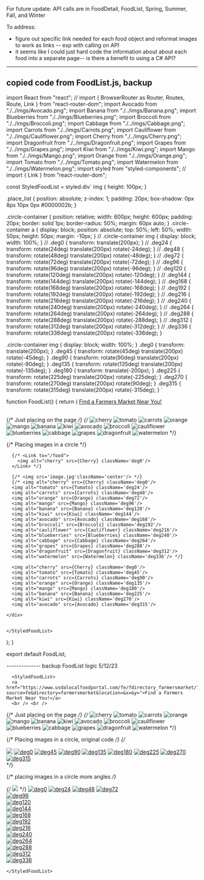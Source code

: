 For future update: API calls are in FoodDetail, FoodList, Spring, Summer, Fall, and Winter

To address: 
- figure out specific link needed for each food object and reformat images to work as links -- esp with calling on API
- it seems like I could just hard code the information about about each food into a separate page-- is there a benefit to using a C# API?

-------------
copied code from FoodList.js, backup
-------------
import React from "react";
// import { BrowserRouter as Router, Routes, Route, Link } from "react-router-dom";
import Avocado from "./../imgs/Avocado.png";
import Banana from "./../imgs/Banana.png";
import Blueberries from "./../imgs/Blueberries.png";
import Broccoli from "./../imgs/Broccoli.png";
import Cabbage from "./../imgs/Cabbage.png";
import Carrots from "./../imgs/Carrots.png";
import Cauliflower from "./../imgs/Cauliflower.png";
import Cherry from "./../imgs/Cherry.png";
import Dragonfruit from "./../imgs/Dragonfruit.png";
import Grapes from "./../imgs/Grapes.png";
import Kiwi from "./../imgs/Kiwi.png";
import Mango from "./../imgs/Mango.png";
import Orange from "./../imgs/Orange.png";
import Tomato from "./../imgs/Tomato.png";
import Watermelon from "./../imgs/Watermelon.png";
import styled from "styled-components";
// import { Link } from "react-router-dom";

const StyledFoodList = styled.div`
  img {
    height: 100px;
  }

  .place_list {
    position: absolute;
    z-index: 1;
    padding: 20px;
    box-shadow: 0px 8px 10px 0px #0000002b;
  }

  .circle-container {
    position: relative;
    width: 600px;
    height: 600px;
    padding: 20px;
    border: solid 1px;
    border-radius: 50%;
    margin: 60px auto;
  }
  .circle-container a {
    display: block;
    position: absolute;
    top: 50%; 
    left: 50%;
    width: 50px; 
    height: 50px;
    margin: -10px;
  }
  // .circle-container img { display: block; width: 100%; }
  // .deg0 { transform: translate(200px); }
  // .deg24 { transform: rotate(24deg) translate(200px) rotate(-24deg); }
  // .deg48 { transform: rotate(48deg) translate(200px) rotate(-48deg); }
  // .deg72 { transform: rotate(72deg) translate(200px) rotate(-72deg); }
  // .deg96 { transform: rotate(96deg) translate(200px) rotate(-96deg); }
  // .deg120 { transform: rotate(120deg) translate(200px) rotate(-120deg); }
  // .deg144 { transform: rotate(144deg) translate(200px) rotate(-144deg); }
  // .deg168 { transform: rotate(168deg) translate(200px) rotate(-168deg); }
  // .deg192 { transform: rotate(192deg) translate(200px) rotate(-192deg); }
  // .deg216 { transform: rotate(216deg) translate(200px) rotate(-216deg); }
  // .deg240 { transform: rotate(240deg) translate(200px) rotate(-240deg); }
  // .deg264 { transform: rotate(264deg) translate(200px) rotate(-264deg); }
  // .deg288 { transform: rotate(288deg) translate(200px) rotate(-288deg); }
  // .deg312 { transform: rotate(312deg) translate(200px) rotate(-312deg); }
  // .deg336 { transform: rotate(336deg) translate(200px) rotate(-336deg); }
  

  .circle-container img { display: block; width: 100%; }
  .deg0 { transform: translate(200px); }
  .deg45 { transform: rotate(45deg) translate(200px) rotate(-45deg); }
  .deg90 { transform: rotate(90deg) translate(200px) rotate(-90deg); }
  .deg135 { transform: rotate(135deg) translate(200px) rotate(-135deg); }
  .deg180 { transform: translate(-200px); }
  .deg225 { transform: rotate(225deg) translate(200px) rotate(-225deg); }
  .deg270 { transform: rotate(270deg) translate(200px) rotate(90deg); }
  .deg315 { transform: rotate(315deg) translate(200px) rotate(-315deg); }
`

function FoodList() {
  return (
    <StyledFoodList>
      <a href="https://www.usdalocalfoodportal.com/fe/fdirectory_farmersmarket/?source=fe&directory=farmersmarket&location=&x=&y=">Find a Farmers Market Near You!</a>
      <br /> <br />

{/* Just placing on the page */}
      {/* <img alt="cherry" src={Cherry}/>
      <img alt="tomato" src={Tomato}/>
      <img alt="carrots" src={Carrots}/>
      <img alt="orange" src={Orange}/>
      <img alt="mango" src={Mango}/>
      <img alt="banana" src={Banana}/>
      <img alt="kiwi" src={Kiwi}/>
      <img alt="avocado" src={Avocado}/>
      <img alt="broccoli" src={Broccoli}/>
      <img alt="cauliflower" src={Cauliflower}/>
      <img alt="blueberries" src={Blueberries}/>
      <img alt="cabbage" src={Cabbage}/>
      <img alt="grapes" src={Grapes}/>
      <img alt="dragonfruit" src={Dragonfruit}/>
      <img alt="watermelon" src={Watermelon}/> */}

{/* Placing images in a circle */}
    <div className='circle-container'>
      
      {/* <Link to="/food">
        <img alt="cherry" src={Cherry} className='deg0'/>
      </Link> */}

      {/* <img src='image.jpg'className='center'/> */}
      {/* <img alt="cherry" src={Cherry} className='deg0'/>
      <img alt="tomato" src={Tomato} className='deg24'/>
      <img alt="carrots" src={Carrots} className='deg48'/>
      <img alt="orange" src={Orange} className='deg72'/>
      <img alt="mango" src={Mango} className='deg96'/>
      <img alt="banana" src={Banana} className='deg120'/>
      <img alt="kiwi" src={Kiwi} className='deg144'/>
      <img alt="avocado" src={Avocado} className='deg168'/>
      <img alt="broccoli" src={Broccoli} className='deg192'/>
      <img alt="cauliflower" src={Cauliflower} className='deg216'/>
      <img alt="blueberries" src={Blueberries} className='deg240'/>
      <img alt="cabbage" src={Cabbage} className='deg264'/>
      <img alt="grapes" src={Grapes} className='deg288'/>
      <img alt="dragonfruit" src={Dragonfruit} className='deg312'/>
      <img alt="watermelon" src={Watermelon} className='deg336'/> */}

      <img alt="cherry" src={Cherry} className='deg0'/>
      <img alt="tomato" src={Tomato} className='deg45'/>
      <img alt="carrots" src={Carrots} className='deg90'/>
      <img alt="orange" src={Orange} className='deg135'/>
      <img alt="mango" src={Mango} className='deg180'/>
      <img alt="banana" src={Banana} className='deg225'/>
      <img alt="kiwi" src={Kiwi} className='deg270'/>
      <img alt="avocado" src={Avocado} className='deg315'/>

    </div>


    </StyledFoodList>
  );
}

export default FoodList;

-------------- backup FoodList logic 5/12/23

      <StyledFoodList>
      <a href="https://www.usdalocalfoodportal.com/fe/fdirectory_farmersmarket/?source=fe&directory=farmersmarket&location=&x=&y=">Find a Farmers Market Near You!</a>
      <br /> <br />

{/* Just placing on the page */}
      {/* <img alt="cherry" src={Cherry}/>
      <img alt="tomato" src={Tomato}/>
      <img alt="carrots" src={Carrots}/>
      <img alt="orange" src={Orange}/>
      <img alt="mango" src={Mango}/>
      <img alt="banana" src={Banana}/>
      <img alt="kiwi" src={Kiwi}/>
      <img alt="avocado" src={Avocado}/>
      <img alt="broccoli" src={Broccoli}/>
      <img alt="cauliflower" src={Cauliflower}/>
      <img alt="blueberries" src={Blueberries}/>
      <img alt="cabbage" src={Cabbage}/>
      <img alt="grapes" src={Grapes}/>
      <img alt="dragonfruit" src={Dragonfruit}/>
      <img alt="watermelon" src={Watermelon}/> */}

{/* Placing images in a circle, original code */}
    {/* <div class='circle-container'>
        <a href='#' class='center'><img src='image.jpg'/></a>
        <a href='#' class='deg0'><img alt="deg0" src='image.jpg'/></a>
        <a href='#' class='deg45'><img alt="deg45" src='image.jpg'/></a>
        <a href='#' class='deg90'><img alt="deg90" src='image.jpg'/></a>
        <a href='#' class='deg135'><img alt="deg135" src='image.jpg'/></a>
        <a href='#' class='deg180'><img alt="deg180" src='image.jpg'/></a>
        <a href='#' class='deg225'><img alt="deg225" src='image.jpg'/></a>
        <a href='#' class='deg270'><img alt="deg270" src='image.jpg'/></a>
        <a href='#' class='deg315'><img alt="deg315" src='image.jpg'/></a>
    </div> */}


{/* placing images in a circle more angles */}
      <div class='circle-container'>
        {/* <a href='#' class='center'><img src='image.jpg'/></a> */}
        <a href='#' class='deg0'><img alt="deg0" src={Mango}/></a>
        <a href='#' class='deg24'><img alt="deg24" src={Banana}/></a>
        <a href='#' class='deg48'><img alt="deg48" src={Kiwi}/></a>
        <a href='#' class='deg72'><img alt="deg72" src={Avocado}/></a>        
        <a href='#' class='deg96'><img alt="deg96" src={Broccoli}/></a>        
        <a href='#' class='deg120'><img alt="deg120" src={Cauliflower}/></a>        
        <a href='#' class='deg144'><img alt="deg144" src={Blueberries}/></a>        
        <a href='#' class='deg168'><img alt="deg168" src={Cabbage}/></a>        
        <a href='#' class='deg192'><img alt="deg192" src={Grapes}/></a>        
        <a href='#' class='deg216'><img alt="deg216" src={Dragonfruit}/></a>        
        <a href='#' class='deg240'><img alt="deg240" src={Watermelon}/></a>        
        <a href='#' class='deg264'><img alt="deg264" src={Cherry}/></a>        
        <a href='#' class='deg288'><img alt="deg288" src={Tomato}/></a>        
        <a href='#' class='deg312'><img alt="deg312" src={Carrots}/></a>        
        <a href='#' class='deg336'><img alt="deg336" src={Orange}/></a>
      </div>


    </StyledFoodList>